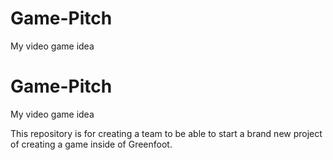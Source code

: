 # Game-Pitch
My video game idea

# Game-Pitch
My video game idea

This repository is for creating a team to be able to start 
a brand new project of creating a game inside of Greenfoot. 
